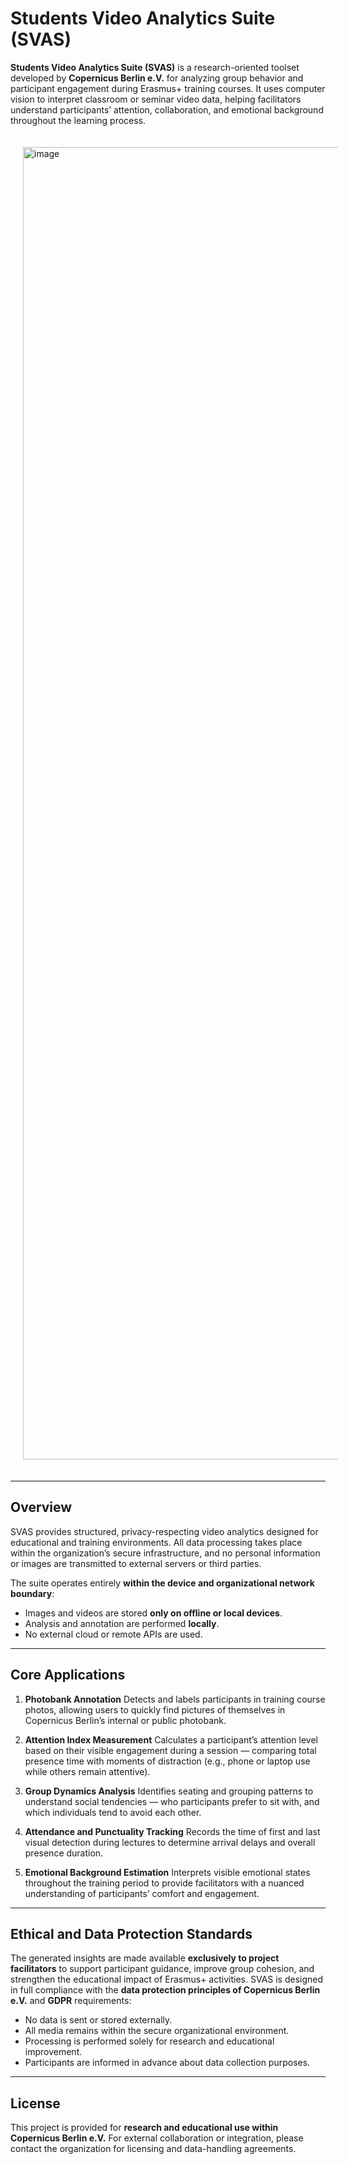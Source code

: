 # Students Video Analytics Suite (SVAS)

**Students Video Analytics Suite (SVAS)** is a research-oriented toolset developed by **Copernicus Berlin e.V.** for analyzing group behavior and participant engagement during Erasmus+ training courses.
It uses computer vision to interpret classroom or seminar video data, helping facilitators understand participants’ attention, collaboration, and emotional background throughout the learning process.


<img width="3356" height="2100" style="margin: 20px" alt="image" src="https://github.com/user-attachments/assets/7f66340f-74b9-4ae3-bf42-a0caa5a4811a" />

---

## Overview

SVAS provides structured, privacy-respecting video analytics designed for educational and training environments.
All data processing takes place within the organization’s secure infrastructure, and no personal information or images are transmitted to external servers or third parties.

The suite operates entirely **within the device and organizational network boundary**:

* Images and videos are stored **only on offline or local devices**.
* Analysis and annotation are performed **locally**.
* No external cloud or remote APIs are used.

---

## Core Applications

1. **Photobank Annotation**
   Detects and labels participants in training course photos, allowing users to quickly find pictures of themselves in Copernicus Berlin’s internal or public photobank.

2. **Attention Index Measurement**
   Calculates a participant’s attention level based on their visible engagement during a session — comparing total presence time with moments of distraction (e.g., phone or laptop use while others remain attentive).

3. **Group Dynamics Analysis**
   Identifies seating and grouping patterns to understand social tendencies — who participants prefer to sit with, and which individuals tend to avoid each other.

4. **Attendance and Punctuality Tracking**
   Records the time of first and last visual detection during lectures to determine arrival delays and overall presence duration.

5. **Emotional Background Estimation**
   Interprets visible emotional states throughout the training period to provide facilitators with a nuanced understanding of participants’ comfort and engagement.

---

## Ethical and Data Protection Standards
The generated insights are made available **exclusively to project facilitators** to support participant guidance, improve group cohesion, and strengthen the educational impact of Erasmus+ activities.
SVAS is designed in full compliance with the **data protection principles of Copernicus Berlin e.V.** and **GDPR** requirements:

* No data is sent or stored externally.
* All media remains within the secure organizational environment.
* Processing is performed solely for research and educational improvement.
* Participants are informed in advance about data collection purposes.

---

## License

This project is provided for **research and educational use within Copernicus Berlin e.V.**
For external collaboration or integration, please contact the organization for licensing and data-handling agreements.


